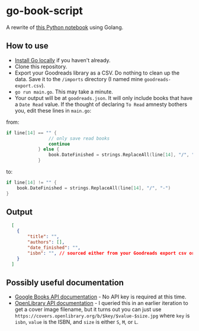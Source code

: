 # go-book-script

A rewrite of [this Python notebook](https://github.com/yeargin/book-search) using Golang.

## How to use

- [Install Go locally](https://go.dev/doc/install) if you haven't already.
- Clone this repository.
- Export your Goodreads library as a CSV.  Do nothing to clean up the data.  Save it to the `/imports` directory (I named mine `goodreads-export.csv`).
- `go run main.go`.  This may take a minute.
- Your output will be at `goodreads.json`.  It will only include books that have a `Date Read` value.  If the thought of declaring `To Read` amnesty bothers you, edit these lines in `main.go`:

from:
```go
if line[14] == "" {
				// only save read books
				continue
			} else {
				book.DateFinished = strings.ReplaceAll(line[14], "/", "-")
			}
```

to:
```go
if line[14] != "" {
    book.DateFinished = strings.ReplaceAll(line[14], "/", "-")
}
```

## Output 

```json
  [
    {
        "title": "",
        "authors": [],
        "date_finished": "",
        "isbn": "", // sourced either from your Goodreads export csv or from the Google Books API
    }
  ]
```

## Possibly useful documentation

- [Google Books API documentation](https://developers.google.com/books/) - No API key is required at this time.
- [OpenLibrary API documentation](https://openlibrary.org/developers/api) - I queried this in an earlier iteration to get a cover image filename, but it turns out you can just use `https://covers.openlibrary.org/b/$key/$value-$size.jpg` where `key` is `isbn`, `value` is the ISBN, and `size` is either `S`, `M`, or `L`.